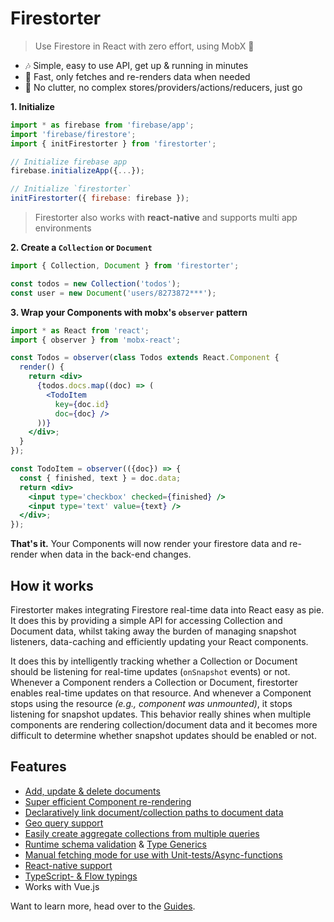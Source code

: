 # Firestorter

> Use Firestore in React with zero effort, using MobX 🤘

* 🎶 Simple, easy to use API, get up & running in minutes
* 🚀 Fast, only fetches and re-renders data when needed
* 🤘 No clutter, no complex stores/providers/actions/reducers, just go

**1. Initialize**

```js
import * as firebase from 'firebase/app';
import 'firebase/firestore';
import { initFirestorter } from 'firestorter';

// Initialize firebase app
firebase.initializeApp({...});

// Initialize `firestorter`
initFirestorter({ firebase: firebase });
```
> Firestorter also works with **react-native** and supports multi app environments

**2. Create a `Collection` or `Document`**

```js
import { Collection, Document } from 'firestorter';

const todos = new Collection('todos');
const user = new Document('users/8273872***');
```

**3. Wrap your Components with mobx's `observer` pattern**
```jsx
import * as React from 'react';
import { observer } from 'mobx-react';

const Todos = observer(class Todos extends React.Component {
  render() {
    return <div>
      {todos.docs.map((doc) => (
        <TodoItem
          key={doc.id}
          doc={doc} />
      ))}
    </div>;
  }
});

const TodoItem = observer(({doc}) => {
  const { finished, text } = doc.data;
  return <div>
    <input type='checkbox' checked={finished} />
    <input type='text' value={text} />
  </div>;
});
```

**That's it.** Your Components will now render your firestore data
and re-render when data in the back-end changes.

## How it works

Firestorter makes integrating Firestore real-time data into React easy as pie. It does this by providing a simple API for accessing Collection and Document data, whilst taking away the burden of managing snapshot listeners, data-caching and efficiently updating your React components.

It does this by intelligently tracking whether a Collection or Document should be listening for real-time updates (`onSnapshot` events) or not. Whenever a Component renders a Collection or Document, firestorter enables real-time updates on that resource. And whenever a Component stops using the resource _(e.g., component was unmounted)_, it stops listening for snapshot updates. This behavior really shines when multiple components are rendering collection/document data and it becomes more difficult to determine whether snapshot updates should be enabled or not.

## Features

- [Add, update & delete documents](./guides/AddUpdateDelete.md)
- [Super efficient Component re-rendering](./guides/FetchingData.md#automatic-fetching)
- [Declaratively link document/collection paths to document data](./guides/SourcesPathsAndReferences.md#reactive-path-functions)
- [Geo query support](./guides/GeoQueries.md)
- [Easily create aggregate collections from multiple queries](./guides/AggregateCollections.md)
- [Runtime schema validation](./guides/SchemaValidation.md) & [Type Generics](./guides/Generics.md)
- [Manual fetching mode for use with Unit-tests/Async-functions](./guides/FetchModes.md)
- [React-native support](./guides/Installation.md#usage-with-react-native)
- [TypeScript- & Flow typings](./guides/Generics.md)
- Works with Vue.js


Want to learn more, head over to the [Guides](./guides/Guides.md).





